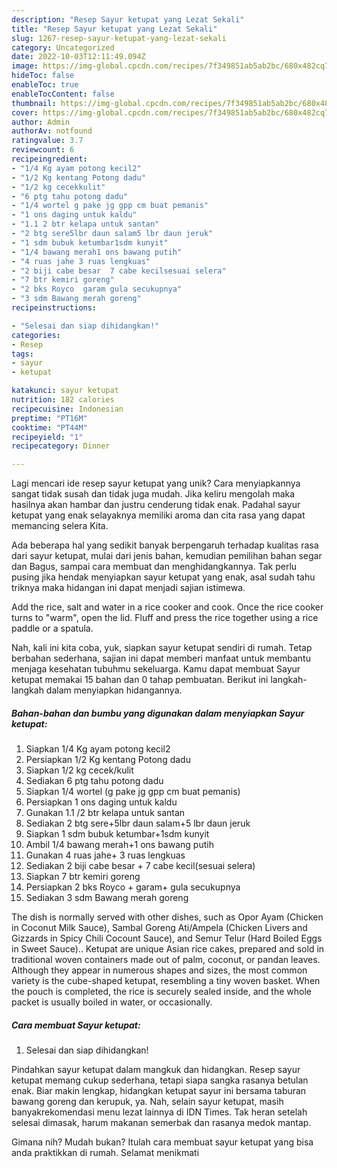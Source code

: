 ```yaml
---
description: "Resep Sayur ketupat yang Lezat Sekali"
title: "Resep Sayur ketupat yang Lezat Sekali"
slug: 1267-resep-sayur-ketupat-yang-lezat-sekali
category: Uncategorized
date: 2022-10-03T12:11:49.094Z
image: https://img-global.cpcdn.com/recipes/7f349851ab5ab2bc/680x482cq70/sayur-ketupat-foto-resep-utama.jpg
hideToc: false
enableToc: true
enableTocContent: false
thumbnail: https://img-global.cpcdn.com/recipes/7f349851ab5ab2bc/680x482cq70/sayur-ketupat-foto-resep-utama.jpg
cover: https://img-global.cpcdn.com/recipes/7f349851ab5ab2bc/680x482cq70/sayur-ketupat-foto-resep-utama.jpg
author: Admin
authorAv: notfound
ratingvalue: 3.7
reviewcount: 6
recipeingredient:
- "1/4 Kg ayam potong kecil2"
- "1/2 Kg kentang Potong dadu"
- "1/2 kg cecekkulit"
- "6 ptg tahu potong dadu"
- "1/4 wortel g pake jg gpp cm buat pemanis"
- "1 ons daging untuk kaldu"
- "1.1 2 btr kelapa untuk santan"
- "2 btg sere5lbr daun salam5 lbr daun jeruk"
- "1 sdm bubuk ketumbar1sdm kunyit"
- "1/4 bawang merah1 ons bawang putih"
- "4 ruas jahe 3 ruas lengkuas"
- "2 biji cabe besar  7 cabe kecilsesuai selera"
- "7 btr kemiri goreng"
- "2 bks Royco  garam gula secukupnya"
- "3 sdm Bawang merah goreng"
recipeinstructions:

- "Selesai dan siap dihidangkan!"
categories:
- Resep
tags:
- sayur
- ketupat

katakunci: sayur ketupat 
nutrition: 182 calories
recipecuisine: Indonesian
preptime: "PT16M"
cooktime: "PT44M"
recipeyield: "1"
recipecategory: Dinner

---
```





Lagi mencari ide resep sayur ketupat yang unik? Cara menyiapkannya sangat tidak susah dan tidak juga mudah. Jika keliru mengolah maka hasilnya akan hambar dan justru cenderung tidak enak. Padahal sayur ketupat yang enak selayaknya memiliki aroma dan cita rasa yang dapat memancing selera Kita.





Ada beberapa hal yang sedikit banyak berpengaruh terhadap kualitas rasa dari sayur ketupat, mulai dari jenis bahan, kemudian pemilihan bahan segar dan Bagus, sampai cara membuat dan menghidangkannya. Tak perlu pusing jika hendak menyiapkan sayur ketupat yang enak,      asal sudah tahu triknya maka hidangan ini dapat menjadi sajian istimewa.














Add the rice, salt and water in a rice cooker and cook. Once the rice cooker turns to &#34;warm&#34;, open the lid. Fluff and press the rice together using a rice paddle or a spatula.






Nah, kali ini kita coba, yuk, siapkan sayur ketupat sendiri di rumah. Tetap berbahan sederhana, sajian ini dapat memberi manfaat untuk membantu menjaga kesehatan tubuhmu sekeluarga. Kamu dapat membuat Sayur ketupat memakai 15 bahan dan 0 tahap pembuatan. Berikut ini langkah-langkah dalam menyiapkan hidangannya.

<!--inarticleads1-->

##### Bahan-bahan dan bumbu yang digunakan dalam menyiapkan Sayur ketupat:

1. Siapkan 1/4 Kg ayam potong kecil2
1. Persiapkan 1/2 Kg kentang Potong dadu
1. Siapkan 1/2 kg cecek/kulit
1. Sediakan 6 ptg tahu potong dadu
1. Siapkan 1/4 wortel (g pake jg gpp cm buat pemanis)
1. Persiapkan 1 ons daging untuk kaldu
1. Gunakan 1.1 /2 btr kelapa untuk santan
1. Sediakan 2 btg sere+5lbr daun salam+5 lbr daun jeruk
1. Siapkan 1 sdm bubuk ketumbar+1sdm kunyit
1. Ambil 1/4 bawang merah+1 ons bawang putih
1. Gunakan 4 ruas jahe+ 3 ruas lengkuas
1. Sediakan 2 biji cabe besar + 7 cabe kecil(sesuai selera)
1. Siapkan 7 btr kemiri goreng
1. Persiapkan 2 bks Royco + garam+ gula secukupnya
1. Sediakan 3 sdm Bawang merah goreng


The dish is normally served with other dishes, such as Opor Ayam (Chicken in Coconut Milk Sauce), Sambal Goreng Ati/Ampela (Chicken Livers and Gizzards in Spicy Chili Cocount Sauce), and Semur Telur (Hard Boiled Eggs in Sweet Sauce).. Ketupat are unique Asian rice cakes, prepared and sold in traditional woven containers made out of palm, coconut, or pandan leaves. Although they appear in numerous shapes and sizes, the most common variety is the cube-shaped ketupat, resembling a tiny woven basket. When the pouch is completed, the rice is securely sealed inside, and the whole packet is usually boiled in water, or occasionally. 

<!--inarticleads2-->

##### Cara membuat Sayur ketupat:


1. Selesai dan siap dihidangkan!

Pindahkan sayur ketupat dalam mangkuk dan hidangkan. Resep sayur ketupat memang cukup sederhana, tetapi siapa sangka rasanya betulan enak. Biar makin lengkap, hidangkan ketupat sayur ini bersama taburan bawang goreng dan kerupuk, ya. Nah, selain sayur ketupat, masih banyakrekomendasi menu lezat lainnya di IDN Times. Tak heran setelah selesai dimasak, harum makanan semerbak dan rasanya medok mantap. 

Gimana nih? Mudah bukan? Itulah cara membuat sayur ketupat yang bisa anda praktikkan di rumah. Selamat menikmati

